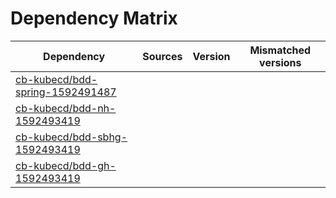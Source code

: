# Dependency Matrix

Dependency | Sources | Version | Mismatched versions
---------- | ------- | ------- | -------------------
[cb-kubecd/bdd-spring-1592491487](https://github.com/cb-kubecd/bdd-spring-1592491487.git) |  | []() | 
[cb-kubecd/bdd-nh-1592493419](https://github.com/cb-kubecd/bdd-nh-1592493419.git) |  | []() | 
[cb-kubecd/bdd-sbhg-1592493419](https://github.com/cb-kubecd/bdd-sbhg-1592493419.git) |  | []() | 
[cb-kubecd/bdd-gh-1592493419](https://github.com/cb-kubecd/bdd-gh-1592493419.git) |  | []() | 

